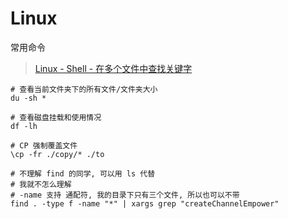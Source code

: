 # Linux

常用命令

> [Linux - Shell - 在多个文件中查找关键字](https://www.cnblogs.com/xy14/p/11735343.html)

```shell
# 查看当前文件夹下的所有文件/文件夹大小
du -sh * 

# 查看磁盘挂载和使用情况
df -lh

# CP 强制覆盖文件
\cp -fr ./copy/* ./to

# 不理解 find 的同学, 可以用 ls 代替
# 我就不怎么理解
# -name 支持 通配符, 我的目录下只有三个文件, 所以也可以不带
find . -type f -name "*" | xargs grep "createChannelEmpower"
```

